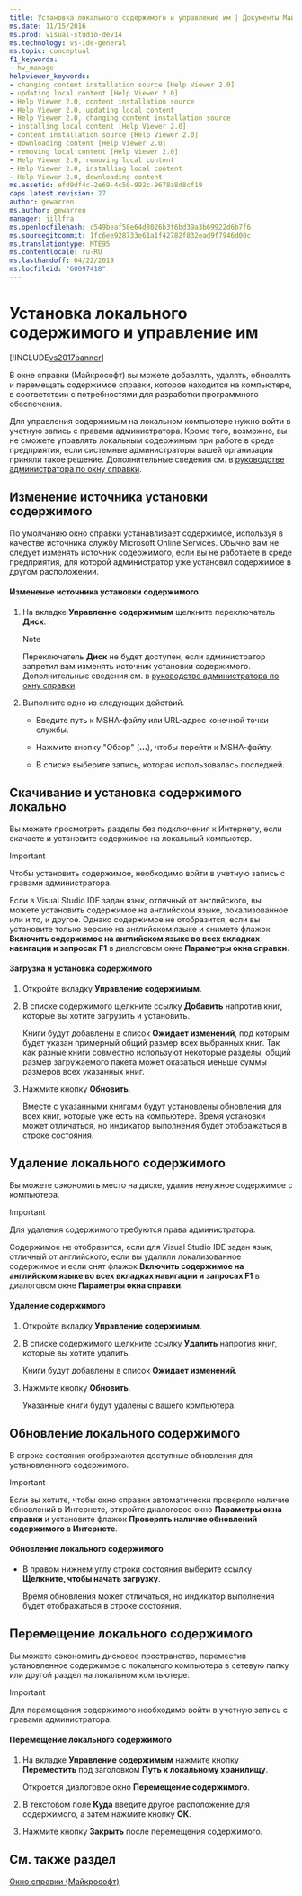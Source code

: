 ```yaml
---
title: Установка локального содержимого и управление им | Документы Майкрософт
ms.date: 11/15/2016
ms.prod: visual-studio-dev14
ms.technology: vs-ide-general
ms.topic: conceptual
f1_keywords:
- hv_manage
helpviewer_keywords:
- changing content installation source [Help Viewer 2.0]
- updating local content [Help Viewer 2.0]
- Help Viewer 2.0, content installation source
- Help Viewer 2.0, updating local content
- Help Viewer 2.0, changing content installation source
- installing local content [Help Viewer 2.0]
- content installation source [Help Viewer 2.0]
- downloading content [Help Viewer 2.0]
- removing local content [Help Viewer 2.0]
- Help Viewer 2.0, removing local content
- Help Viewer 2.0, installing local content
- Help Viewer 2.0, downloading content
ms.assetid: efd9df4c-2e69-4c50-992c-9678a8d8cf19
caps.latest.revision: 27
author: gewarren
ms.author: gewarren
manager: jillfra
ms.openlocfilehash: c549beaf58e64d8026b3f6bd39a3b69922d6b7f6
ms.sourcegitcommit: 1fc6ee928733e61a1f42782f832ead9f7946d00c
ms.translationtype: MTE95
ms.contentlocale: ru-RU
ms.lasthandoff: 04/22/2019
ms.locfileid: "60097418"
---
```

# <a name="install-and-manage-local-content"></a>Установка локального содержимого и управление им
[!INCLUDE[vs2017banner](../includes/vs2017banner.md)]

В окне справки (Майкрософт) вы можете добавлять, удалять, обновлять и перемещать содержимое справки, которое находится на компьютере, в соответствии с потребностями для разработки программного обеспечения.  
  
 Для управления содержимым на локальном компьютере нужно войти в учетную запись с правами администратора. Кроме того, возможно, вы не сможете управлять локальным содержимым при работе в среде предприятия, если системные администраторы вашей организации приняли такое решение. Дополнительные сведения см. в [руководстве администратора по окну справки](../ide/help-viewer-administrator-guide.md).  
  
## <a name="changing-the-content-installation-source"></a>Изменение источника установки содержимого  
 По умолчанию окно справки устанавливает содержимое, используя в качестве источника службу Microsoft Online Services. Обычно вам не следует изменять источник содержимого, если вы не работаете в среде предприятия, для которой администратор уже установил содержимое в другом расположении.  
  
#### <a name="to-change-the-content-installation-source"></a>Изменение источника установки содержимого  
  
1. На вкладке **Управление содержимым** щелкните переключатель **Диск**.  
  
    > [!NOTE]
    >  Переключатель **Диск** не будет доступен, если администратор запретил вам изменять источник установки содержимого. Дополнительные сведения см. в [руководстве администратора по окну справки](../ide/help-viewer-administrator-guide.md).  
  
2. Выполните одно из следующих действий.  
  
    - Введите путь к MSHA-файлу или URL-адрес конечной точки службы.  
  
    - Нажмите кнопку "Обзор" (**…**), чтобы перейти к MSHA-файлу.  
  
    - В списке выберите запись, которая использовалась последней.  
  
## <a name="download-and-install-content-locally"></a>Скачивание и установка содержимого локально  
 Вы можете просмотреть разделы без подключения к Интернету, если скачаете и установите содержимое на локальный компьютер.  
  
> [!IMPORTANT]
>  Чтобы установить содержимое, необходимо войти в учетную запись с правами администратора.  
  
 Если в Visual Studio IDE задан язык, отличный от английского, вы можете установить содержимое на английском языке, локализованное или и то, и другое. Однако содержимое не отобразится, если вы установите только версию на английском языке и снимете флажок **Включить содержимое на английском языке во всех вкладках навигации и запросах F1** в диалоговом окне **Параметры окна справки**.  
  
#### <a name="to-download-and-install-content"></a>Загрузка и установка содержимого  
  
1. Откройте вкладку **Управление содержимым**.  
  
2. В списке содержимого щелкните ссылку **Добавить** напротив книг, которые вы хотите загрузить и установить.  
  
     Книги будут добавлены в список **Ожидает изменений**, под которым будет указан примерный общий размер всех выбранных книг. Так как разные книги совместно используют некоторые разделы, общий размер загружаемого пакета может оказаться меньше суммы размеров всех указанных книг.  
  
3. Нажмите кнопку **Обновить**.  
  
     Вместе с указанными книгами будут установлены обновления для всех книг, которые уже есть на компьютере. Время установки может отличаться, но индикатор выполнения будет отображаться в строке состояния.  
  
## <a name="removing-local-content"></a>Удаление локального содержимого  
 Вы можете сэкономить место на диске, удалив ненужное содержимое с компьютера.  
  
> [!IMPORTANT]
>  Для удаления содержимого требуются права администратора.  
  
 Содержимое не отобразится, если для Visual Studio IDE задан язык, отличный от английского, если вы удалили локализованное содержимое и если снят флажок **Включить содержимое на английском языке во всех вкладках навигации и запросах F1** в диалоговом окне **Параметры окна справки**.  
  
#### <a name="to-remove-content"></a>Удаление содержимого  
  
1. Откройте вкладку **Управление содержимым**.  
  
2. В списке содержимого щелкните ссылку **Удалить** напротив книг, которые вы хотите удалить.  
  
     Книги будут добавлены в список **Ожидает изменений**.  
  
3. Нажмите кнопку **Обновить**.  
  
     Указанные книги будут удалены с вашего компьютера.  
  
## <a name="updating-local-content"></a>Обновление локального содержимого  
 В строке состояния отображаются доступные обновления для установленного содержимого.  
  
> [!IMPORTANT]
>  Если вы хотите, чтобы окно справки автоматически проверяло наличие обновлений в Интернете, откройте диалоговое окно **Параметры окна справки** и установите флажок **Проверять наличие обновлений содержимого в Интернете**.  
  
#### <a name="to-update-local-content"></a>Обновление локального содержимого  
  
- В правом нижнем углу строки состояния выберите ссылку **Щелкните, чтобы начать загрузку**.  
  
  Время обновления может отличаться, но индикатор выполнения будет отображаться в строке состояния.  
  
## <a name="moving-local-content"></a>Перемещение локального содержимого  
 Вы можете сэкономить дисковое пространство, переместив установленное содержимое с локального компьютера в сетевую папку или другой раздел на локальном компьютере.  
  
> [!IMPORTANT]
>  Для перемещения содержимого необходимо войти в учетную запись с правами администратора.  
  
#### <a name="to-move-local-content"></a>Перемещение локального содержимого  
  
1. На вкладке **Управление содержимым** нажмите кнопку **Переместить** под заголовком **Путь к локальному хранилищу**.  
  
     Откроется диалоговое окно **Перемещение содержимого**.  
  
2. В текстовом поле **Куда** введите другое расположение для содержимого, а затем нажмите кнопку **ОК**.  
  
3. Нажмите кнопку **Закрыть** после перемещения содержимого.  
  
## <a name="see-also"></a>См. также раздел  
 [Окно справки (Майкрософт)](../ide/microsoft-help-viewer.md)
